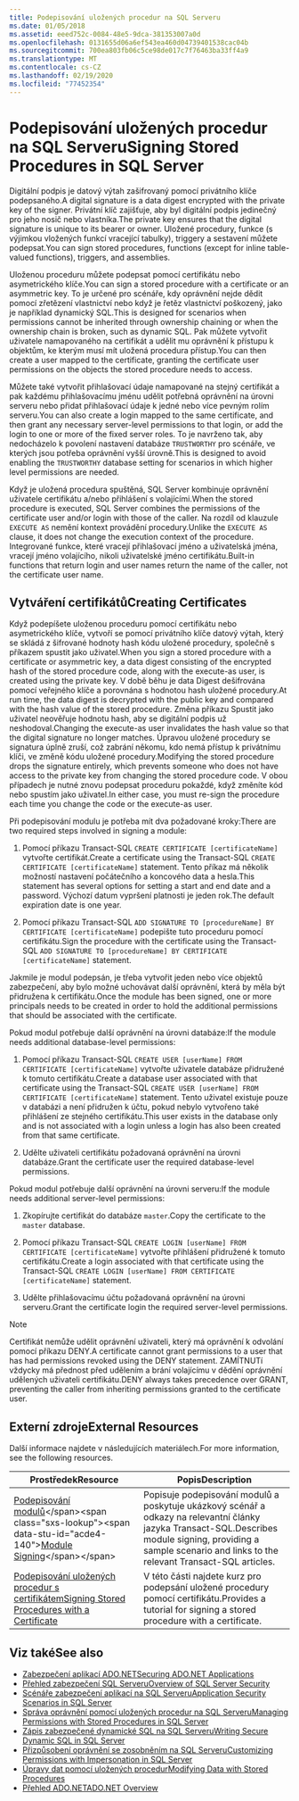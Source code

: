 ```yaml
---
title: Podepisování uložených procedur na SQL Serveru
ms.date: 01/05/2018
ms.assetid: eeed752c-0084-48e5-9dca-381353007a0d
ms.openlocfilehash: 0131655d06a6ef543ea460d04739401538cac04b
ms.sourcegitcommit: 700ea803fb06c5ce98de017c7f76463ba33ff4a9
ms.translationtype: MT
ms.contentlocale: cs-CZ
ms.lasthandoff: 02/19/2020
ms.locfileid: "77452354"
---
```

# <a name="signing-stored-procedures-in-sql-server"></a><span data-ttu-id="acde4-102">Podepisování uložených procedur na SQL Serveru</span><span class="sxs-lookup"><span data-stu-id="acde4-102">Signing Stored Procedures in SQL Server</span></span>

<span data-ttu-id="acde4-103">Digitální podpis je datový výtah zašifrovaný pomocí privátního klíče podepsaného.</span><span class="sxs-lookup"><span data-stu-id="acde4-103">A digital signature is a data digest encrypted with the private key of the signer.</span></span> <span data-ttu-id="acde4-104">Privátní klíč zajišťuje, aby byl digitální podpis jedinečný pro jeho nosič nebo vlastníka.</span><span class="sxs-lookup"><span data-stu-id="acde4-104">The private key ensures that the digital signature is unique to its bearer or owner.</span></span> <span data-ttu-id="acde4-105">Uložené procedury, funkce (s výjimkou vložených funkcí vracející tabulky), triggery a sestavení můžete podepsat.</span><span class="sxs-lookup"><span data-stu-id="acde4-105">You can sign stored procedures, functions (except for inline table-valued functions), triggers, and assemblies.</span></span>

<span data-ttu-id="acde4-106">Uloženou proceduru můžete podepsat pomocí certifikátu nebo asymetrického klíče.</span><span class="sxs-lookup"><span data-stu-id="acde4-106">You can sign a stored procedure with a certificate or an asymmetric key.</span></span> <span data-ttu-id="acde4-107">To je určené pro scénáře, kdy oprávnění nejde dědit pomocí zřetězení vlastnictví nebo když je řetěz vlastnictví poškozený, jako je například dynamický SQL.</span><span class="sxs-lookup"><span data-stu-id="acde4-107">This is designed for scenarios when permissions cannot be inherited through ownership chaining or when the ownership chain is broken, such as dynamic SQL.</span></span> <span data-ttu-id="acde4-108">Pak můžete vytvořit uživatele namapovaného na certifikát a udělit mu oprávnění k přístupu k objektům, ke kterým musí mít uložená procedura přístup.</span><span class="sxs-lookup"><span data-stu-id="acde4-108">You can then create a user mapped to the certificate, granting the certificate user permissions on the objects the stored procedure needs to access.</span></span>

<span data-ttu-id="acde4-109">Můžete také vytvořit přihlašovací údaje namapované na stejný certifikát a pak každému přihlašovacímu jménu udělit potřebná oprávnění na úrovni serveru nebo přidat přihlašovací údaje k jedné nebo více pevným rolím serveru.</span><span class="sxs-lookup"><span data-stu-id="acde4-109">You can also create a login mapped to the same certificate, and then grant any necessary server-level permissions to that login, or add the login to one or more of the fixed server roles.</span></span> <span data-ttu-id="acde4-110">To je navrženo tak, aby nedocházelo k povolení nastavení databáze `TRUSTWORTHY` pro scénáře, ve kterých jsou potřeba oprávnění vyšší úrovně.</span><span class="sxs-lookup"><span data-stu-id="acde4-110">This is designed to avoid enabling the `TRUSTWORTHY` database setting for scenarios in which higher level permissions are needed.</span></span>

<span data-ttu-id="acde4-111">Když je uložená procedura spuštěná, SQL Server kombinuje oprávnění uživatele certifikátu a/nebo přihlášení s volajícími.</span><span class="sxs-lookup"><span data-stu-id="acde4-111">When the stored procedure is executed, SQL Server combines the permissions of the certificate user and/or login with those of the caller.</span></span> <span data-ttu-id="acde4-112">Na rozdíl od klauzule `EXECUTE AS` nemění kontext provádění procedury.</span><span class="sxs-lookup"><span data-stu-id="acde4-112">Unlike the `EXECUTE AS` clause, it does not change the execution context of the procedure.</span></span> <span data-ttu-id="acde4-113">Integrované funkce, které vracejí přihlašovací jméno a uživatelská jména, vracejí jméno volajícího, nikoli uživatelské jméno certifikátu.</span><span class="sxs-lookup"><span data-stu-id="acde4-113">Built-in functions that return login and user names return the name of the caller, not the certificate user name.</span></span>

## <a name="creating-certificates"></a><span data-ttu-id="acde4-114">Vytváření certifikátů</span><span class="sxs-lookup"><span data-stu-id="acde4-114">Creating Certificates</span></span>

<span data-ttu-id="acde4-115">Když podepíšete uloženou proceduru pomocí certifikátu nebo asymetrického klíče, vytvoří se pomocí privátního klíče datový výtah, který se skládá z šifrované hodnoty hash kódu uložené procedury, společně s příkazem spustit jako uživatel.</span><span class="sxs-lookup"><span data-stu-id="acde4-115">When you sign a stored procedure with a certificate or asymmetric key, a data digest consisting of the encrypted hash of the stored procedure code, along with the execute-as user, is created using the private key.</span></span> <span data-ttu-id="acde4-116">V době běhu je data Digest dešifrována pomocí veřejného klíče a porovnána s hodnotou hash uložené procedury.</span><span class="sxs-lookup"><span data-stu-id="acde4-116">At run time, the data digest is decrypted with the public key and compared with the hash value of the stored procedure.</span></span> <span data-ttu-id="acde4-117">Změna příkazu Spustit jako uživatel neověřuje hodnotu hash, aby se digitální podpis už neshodoval.</span><span class="sxs-lookup"><span data-stu-id="acde4-117">Changing the execute-as user invalidates the hash value so that the digital signature no longer matches.</span></span> <span data-ttu-id="acde4-118">Úpravou uložené procedury se signatura úplně zruší, což zabrání někomu, kdo nemá přístup k privátnímu klíči, ve změně kódu uložené procedury.</span><span class="sxs-lookup"><span data-stu-id="acde4-118">Modifying the stored procedure drops the signature entirely, which prevents someone who does not have access to the private key from changing the stored procedure code.</span></span> <span data-ttu-id="acde4-119">V obou případech je nutné znovu podepsat proceduru pokaždé, když změníte kód nebo spustím jako uživatel.</span><span class="sxs-lookup"><span data-stu-id="acde4-119">In either case, you must re-sign the procedure each time you change the code or the execute-as user.</span></span>

<span data-ttu-id="acde4-120">Při podepisování modulu je potřeba mít dva požadované kroky:</span><span class="sxs-lookup"><span data-stu-id="acde4-120">There are two required steps involved in signing a module:</span></span>

1. <span data-ttu-id="acde4-121">Pomocí příkazu Transact-SQL `CREATE CERTIFICATE [certificateName]` vytvořte certifikát.</span><span class="sxs-lookup"><span data-stu-id="acde4-121">Create a certificate using the Transact-SQL `CREATE CERTIFICATE [certificateName]` statement.</span></span> <span data-ttu-id="acde4-122">Tento příkaz má několik možností nastavení počátečního a koncového data a hesla.</span><span class="sxs-lookup"><span data-stu-id="acde4-122">This statement has several options for setting a start and end date and a password.</span></span> <span data-ttu-id="acde4-123">Výchozí datum vypršení platnosti je jeden rok.</span><span class="sxs-lookup"><span data-stu-id="acde4-123">The default expiration date is one year.</span></span>

1. <span data-ttu-id="acde4-124">Pomocí příkazu Transact-SQL `ADD SIGNATURE TO [procedureName] BY CERTIFICATE [certificateName]` podepište tuto proceduru pomocí certifikátu.</span><span class="sxs-lookup"><span data-stu-id="acde4-124">Sign the procedure with the certificate using the Transact-SQL `ADD SIGNATURE TO [procedureName] BY CERTIFICATE [certificateName]` statement.</span></span>

<span data-ttu-id="acde4-125">Jakmile je modul podepsán, je třeba vytvořit jeden nebo více objektů zabezpečení, aby bylo možné uchovávat další oprávnění, která by měla být přidružena k certifikátu.</span><span class="sxs-lookup"><span data-stu-id="acde4-125">Once the module has been signed, one or more principals needs to be created in order to hold the additional permissions that should be associated with the certificate.</span></span>

<span data-ttu-id="acde4-126">Pokud modul potřebuje další oprávnění na úrovni databáze:</span><span class="sxs-lookup"><span data-stu-id="acde4-126">If the module needs additional database-level permissions:</span></span>

1. <span data-ttu-id="acde4-127">Pomocí příkazu Transact-SQL `CREATE USER [userName] FROM CERTIFICATE [certificateName]` vytvořte uživatele databáze přidružené k tomuto certifikátu.</span><span class="sxs-lookup"><span data-stu-id="acde4-127">Create a database user associated with that certificate using the Transact-SQL `CREATE USER [userName] FROM CERTIFICATE [certificateName]` statement.</span></span> <span data-ttu-id="acde4-128">Tento uživatel existuje pouze v databázi a není přidružen k účtu, pokud nebylo vytvořeno také přihlášení ze stejného certifikátu.</span><span class="sxs-lookup"><span data-stu-id="acde4-128">This user exists in the database only and is not associated with a login unless a login has also been created from that same certificate.</span></span>

1. <span data-ttu-id="acde4-129">Udělte uživateli certifikátu požadovaná oprávnění na úrovni databáze.</span><span class="sxs-lookup"><span data-stu-id="acde4-129">Grant the certificate user the required database-level permissions.</span></span>

<span data-ttu-id="acde4-130">Pokud modul potřebuje další oprávnění na úrovni serveru:</span><span class="sxs-lookup"><span data-stu-id="acde4-130">If the module needs additional server-level permissions:</span></span>

1. <span data-ttu-id="acde4-131">Zkopírujte certifikát do databáze `master`.</span><span class="sxs-lookup"><span data-stu-id="acde4-131">Copy the certificate to the `master` database.</span></span>

1. <span data-ttu-id="acde4-132">Pomocí příkazu Transact-SQL `CREATE LOGIN [userName] FROM CERTIFICATE [certificateName]` vytvořte přihlášení přidružené k tomuto certifikátu.</span><span class="sxs-lookup"><span data-stu-id="acde4-132">Create a login associated with that certificate using the Transact-SQL `CREATE LOGIN [userName] FROM CERTIFICATE [certificateName]` statement.</span></span>

1. <span data-ttu-id="acde4-133">Udělte přihlašovacímu účtu požadovaná oprávnění na úrovni serveru.</span><span class="sxs-lookup"><span data-stu-id="acde4-133">Grant the certificate login the required server-level permissions.</span></span>

> [!NOTE]
> <span data-ttu-id="acde4-134">Certifikát nemůže udělit oprávnění uživateli, který má oprávnění k odvolání pomocí příkazu DENY.</span><span class="sxs-lookup"><span data-stu-id="acde4-134">A certificate cannot grant permissions to a user that has had permissions revoked using the DENY statement.</span></span> <span data-ttu-id="acde4-135">ZAMÍTNUTí vždycky má přednost před udělením a brání volajícímu v dědění oprávnění udělených uživateli certifikátu.</span><span class="sxs-lookup"><span data-stu-id="acde4-135">DENY always takes precedence over GRANT, preventing the caller from inheriting permissions granted to the certificate user.</span></span>

## <a name="external-resources"></a><span data-ttu-id="acde4-136">Externí zdroje</span><span class="sxs-lookup"><span data-stu-id="acde4-136">External Resources</span></span>

<span data-ttu-id="acde4-137">Další informace najdete v následujících materiálech.</span><span class="sxs-lookup"><span data-stu-id="acde4-137">For more information, see the following resources.</span></span>

|<span data-ttu-id="acde4-138">Prostředek</span><span class="sxs-lookup"><span data-stu-id="acde4-138">Resource</span></span>|<span data-ttu-id="acde4-139">Popis</span><span class="sxs-lookup"><span data-stu-id="acde4-139">Description</span></span>|
|--------------|-----------------|
|<span data-ttu-id="acde4-140">[Podepisování modulů](https://docs.microsoft.com/previous-versions/sql/sql-server-2008/ms345102(v=sql.100))</span><span class="sxs-lookup"><span data-stu-id="acde4-140">[Module Signing](https://docs.microsoft.com/previous-versions/sql/sql-server-2008/ms345102(v=sql.100))</span></span>|<span data-ttu-id="acde4-141">Popisuje podepisování modulů a poskytuje ukázkový scénář a odkazy na relevantní články jazyka Transact-SQL.</span><span class="sxs-lookup"><span data-stu-id="acde4-141">Describes module signing, providing a sample scenario and links to the relevant Transact-SQL articles.</span></span>|
|[<span data-ttu-id="acde4-142">Podepisování uložených procedur s certifikátem</span><span class="sxs-lookup"><span data-stu-id="acde4-142">Signing Stored Procedures with a Certificate</span></span>](/sql/relational-databases/tutorial-signing-stored-procedures-with-a-certificate)|<span data-ttu-id="acde4-143">V této části najdete kurz pro podepsání uložené procedury pomocí certifikátu.</span><span class="sxs-lookup"><span data-stu-id="acde4-143">Provides a tutorial for signing a stored procedure with a certificate.</span></span>|

## <a name="see-also"></a><span data-ttu-id="acde4-144">Viz také</span><span class="sxs-lookup"><span data-stu-id="acde4-144">See also</span></span>

- [<span data-ttu-id="acde4-145">Zabezpečení aplikací ADO.NET</span><span class="sxs-lookup"><span data-stu-id="acde4-145">Securing ADO.NET Applications</span></span>](../securing-ado-net-applications.md)
- [<span data-ttu-id="acde4-146">Přehled zabezpečení SQL Serveru</span><span class="sxs-lookup"><span data-stu-id="acde4-146">Overview of SQL Server Security</span></span>](overview-of-sql-server-security.md)
- [<span data-ttu-id="acde4-147">Scénáře zabezpečení aplikací na SQL Serveru</span><span class="sxs-lookup"><span data-stu-id="acde4-147">Application Security Scenarios in SQL Server</span></span>](application-security-scenarios-in-sql-server.md)
- [<span data-ttu-id="acde4-148">Správa oprávnění pomocí uložených procedur na SQL Serveru</span><span class="sxs-lookup"><span data-stu-id="acde4-148">Managing Permissions with Stored Procedures in SQL Server</span></span>](managing-permissions-with-stored-procedures-in-sql-server.md)
- [<span data-ttu-id="acde4-149">Zápis zabezpečené dynamické SQL na SQL Serveru</span><span class="sxs-lookup"><span data-stu-id="acde4-149">Writing Secure Dynamic SQL in SQL Server</span></span>](writing-secure-dynamic-sql-in-sql-server.md)
- [<span data-ttu-id="acde4-150">Přizpůsobení oprávnění se zosobněním na SQL Serveru</span><span class="sxs-lookup"><span data-stu-id="acde4-150">Customizing Permissions with Impersonation in SQL Server</span></span>](customizing-permissions-with-impersonation-in-sql-server.md)
- [<span data-ttu-id="acde4-151">Úpravy dat pomocí uložených procedur</span><span class="sxs-lookup"><span data-stu-id="acde4-151">Modifying Data with Stored Procedures</span></span>](../modifying-data-with-stored-procedures.md)
- [<span data-ttu-id="acde4-152">Přehled ADO.NET</span><span class="sxs-lookup"><span data-stu-id="acde4-152">ADO.NET Overview</span></span>](../ado-net-overview.md)

